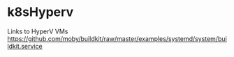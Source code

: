 # k8sHyperv

Links to HyperV VMs
https://github.com/moby/buildkit/raw/master/examples/systemd/system/buildkit.service
